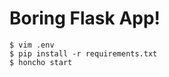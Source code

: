 Boring Flask App!
=================

    $ vim .env
    $ pip install -r requirements.txt
    $ honcho start
